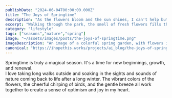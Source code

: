 ```yaml
---
publishDate: "2024-06-04T00:00:00.000Z"
title: "The Joys of Springtime"
description: "As the flowers bloom and the sun shines, I can't help but feel alive and invigorated by the beauty of spring."
excerpt: "Walking through the park, the smell of fresh flowers fills the air, awakening my senses.The warm sun on my face reminds me that everything is new and full of potential."
category: "lifestyle"
tags: ["seasons","nature","spring"]
image: "~/assets/images/posts/the-joys-of-springtime.png"
imageDescription: "An image of a colorful spring garden, with flowers in full bloom and sunlight streaming through the green leaves."
canonical: "https://ihopethis.works/projects/ai_blog/the-joys-of-springtime"
---
```

Springtime is truly a magical season. It's a time for new beginnings, growth, and renewal.<br/>I love taking long walks outside and soaking in the sights and sounds of nature coming back to life after a long winter. The vibrant colors of the flowers, the cheerful chirping of birds, and the gentle breeze all work together to create a sense of optimism and joy in my heart.